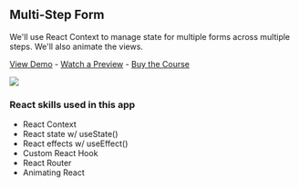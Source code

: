 ## Multi-Step Form

We'll use React Context to manage state for multiple forms across multiple steps. We'll also animate the views.

[View Demo](https://hbkbf.csb.app/) - [Watch a Preview](https://learn.chrisoncode.io/courses/make-20-react-apps/325871-12-multi-step-form/929787-00-multi-step-form-preview) - [Buy the Course](https://MakeReactApps.com/?utm_source=github.com&utm_medium=readme)

[![](https://scotch-res.cloudinary.com/video/upload/vs_50,dl_200,e_loop/v1592352064/12-multi-step-form_upxoym.gif)](https://learn.chrisoncode.io/courses/make-20-react-apps/325871-12-multi-step-form/929787-00-multi-step-form-preview)

### React skills used in this app

- React Context
- React state w/ useState()
- React effects w/ useEffect()
- Custom React Hook
- React Router
- Animating React
